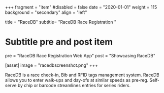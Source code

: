 +++
fragment = "item"
#disabled = false
date = "2020-01-01"
weight = 115
background = "secondary"
align = "left"

title = "RaceDB"
subtitle= "RaceDB Race Registration "

# Subtitle pre and post item
pre = "RaceDB Race Registration Web App"
post = "Showcasing RaceDB"

[asset]
  image = "racedbscreenshot.png"
+++

RaceDB is a race check-in, Bib and RFID tags management system.  RaceDB allows you to enter walk-ups and day-ofs at similar speeds as pre-reg.  Self-serve by chip or barcode streamlines entries for series riders.
